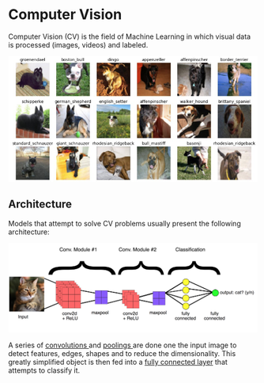 # Computer Vision

Computer Vision \(CV\) is the field of Machine Learning in which visual data is processed \(images, videos\) and labeled. 

![Classifying dog breeds is CV](../.gitbook/assets/image%20%2814%29.png)

## Architecture

Models that attempt to solve CV problems usually present the following architecture:

![Typical CV model architecture](../.gitbook/assets/image%20%2813%29.png)

A series of [convolutions ](convolution.md)and [poolings ](pooling.md)are done one the input image to detect features, edges, shapes and to reduce the dimensionality. This greatly simplified object is then fed into a [fully connected layer](../tabular-data/fully-connected-layer.md) that attempts to classify it.

